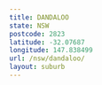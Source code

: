```yaml
---
title: DANDALOO
state: NSW
postcode: 2823
latitude: -32.07687
longitude: 147.838499
url: /nsw/dandaloo/
layout: suburb
---
```

